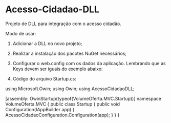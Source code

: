 # Acesso-Cidadao-DLL
Projeto de DLL para integração com o acesso cidadão.

Modo de usar:

1. Adicionar a DLL no novo projeto;
2. Realizar a instalação dos pacotes NuGet necessários;
3. Configurar o web.config com os dados da aplicação. Lembrando que as Keys devem ser iguais do exemplo abaixo:

    <add key="BaseAddress" value="xxx" />
    <add key="RedirectUriCorporativo" value="xxx" />
    <add key="RedirectUriImplicit" value=" xxx " />
    <add key="ClientIdCorporativo" value=" xxx " />
    <add key="ClientSecretCorporativo" value=" xxx " />
    <add key="ClientIdImplicit" value=" xxx " />

4. Código do arquivo Startup.cs:

using Microsoft.Owin;
using Owin;
using AcessoCidadaoDLL;

[assembly: OwinStartup(typeof(VolumeOferta.MVC.Startup))]
namespace VolumeOferta.MVC
{
    public class Startup
    {
        public void Configuration(IAppBuilder app)
        {
            AcessoCidadaoConfiguration.Configuration(app);
        }
    }
}
